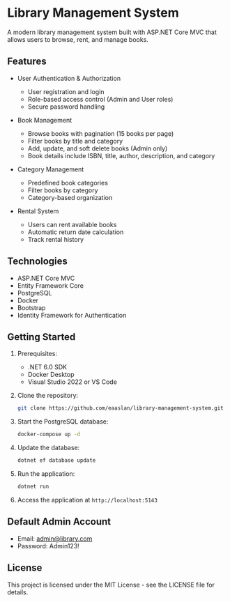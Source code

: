 # Library Management System

A modern library management system built with ASP.NET Core MVC that allows users to browse, rent, and manage books.

## Features

- User Authentication & Authorization
  - User registration and login
  - Role-based access control (Admin and User roles)
  - Secure password handling

- Book Management
  - Browse books with pagination (15 books per page)
  - Filter books by title and category
  - Add, update, and soft delete books (Admin only)
  - Book details include ISBN, title, author, description, and category

- Category Management
  - Predefined book categories
  - Filter books by category
  - Category-based organization

- Rental System
  - Users can rent available books
  - Automatic return date calculation
  - Track rental history

## Technologies

- ASP.NET Core MVC
- Entity Framework Core
- PostgreSQL
- Docker
- Bootstrap
- Identity Framework for Authentication

## Getting Started

1. Prerequisites:
   - .NET 6.0 SDK
   - Docker Desktop
   - Visual Studio 2022 or VS Code

2. Clone the repository:
   ```bash
   git clone https://github.com/eaaslan/library-management-system.git
   ```

3. Start the PostgreSQL database:
   ```bash
   docker-compose up -d
   ```

4. Update the database:
   ```bash
   dotnet ef database update
   ```

5. Run the application:
   ```bash
   dotnet run
   ```

6. Access the application at `http://localhost:5143`

## Default Admin Account

- Email: admin@library.com
- Password: Admin123!

## License

This project is licensed under the MIT License - see the LICENSE file for details. 